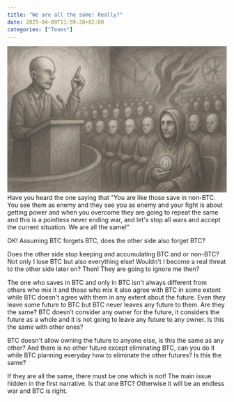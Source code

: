 ```yaml
---
title: "We are all the same! Really?"
date: 2025-04-09T11:59:28+02:00
categories: ["Teams"]
---
```

![No Same](np-same.png)
Have you heard the one saying that "You are like those save in non-BTC. You see them as enemy and they see you as enemy and your fight is about getting power and when you overcome they are going to repeat the same and this is a pointless never ending war, and let's stop all wars and accept the current situation. We are all the same!"

OK! Assuming BTC forgets BTC, does the other side also forget BTC?

Does the other side stop keeping and accumulating BTC and or non-BTC? Not only I lose BTC but also everything else! Wouldn't I become a real threat to the other side later on? Then! They are going to ignore me then?

The one who saves in BTC and only in BTC isn't always different from others who mix it and those who mix it also agree with BTC in some extent while BTC doesn't agree with them in any extent about the future.
Even they leave some future to BTC but BTC never leaves any future to them. Are they the same?
BTC doesn't consider any owner for the future, it considers the future as a whole and it is not going to leave any future to any owner. Is this the same with other ones?

BTC doesn't allow owning the future to anyone else, is this the same as any other?
And there is no other future except eliminating BTC, can you do it while BTC planning everyday how to eliminate the other futures?
Is this the same?

If they are all the same, there must be one which is not! The main issue hidden in the first narrative.
Is that one BTC? Otherwise it will be an endless war and BTC is right.
